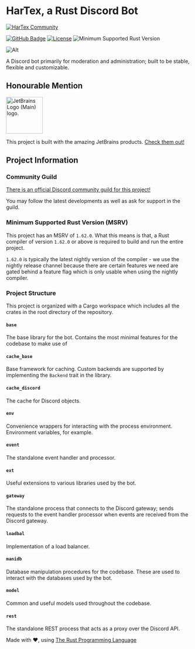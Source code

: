 # HarTex, a Rust Discord Bot

[![HarTex Community](https://img.shields.io/discord/886101109331075103?color=%237289DA&label=HarTex%20Community&logo=discord&style=for-the-badge)](https://discord.gg/Xu8453VBAv)

[![GitHub Badge](https://img.shields.io/badge/github-HarTex-6f42c1.svg?style=for-the-badge&logo=github)](https://github.com/HT-Studios/HarTex-rust-discord-bot)
[![License](https://img.shields.io/github/license/HarTexTeam/HarTex-rust-discord-bot?style=for-the-badge&logo=pastebin)](https://www.apache.org/licenses/LICENSE-2.0.txt)
![Minimum Supported Rust Version](https://img.shields.io/badge/rust-1.62-93450a.svg?style=for-the-badge&logo=rust)

![Alt](https://repobeats.axiom.co/api/embed/19c38ac467e75c4e7bb533031896ac6e299321c6.svg "Repobeats analytics image")

A Discord bot primarily for moderation and administration; built to be stable, flexible and
customizable.

## Honourable Mention

<img src="https://resources.jetbrains.com/storage/products/company/brand/logos/jb_beam.png" alt="JetBrains Logo (Main) logo." width="100">

This project is built with the amazing JetBrains products. [Check them out!](https://www.jetbrains.com/)

## Project Information

### Community Guild

[There is an official Discord community guild for this project!](https://discord.gg/Xu8453VBAv)

You may follow the latest developments as well as ask for support in the guild.

### Minimum Supported Rust Version (MSRV)

This project has an MSRV of `1.62.0`. What this means is that, a Rust compiler of version
`1.62.0` or above is required to build and run the entire project.

`1.62.0` is typically the latest nightly version of the compiler - we use the nightly release
channel because there are certain features we need are gated behind a feature flag which is
only usable when using the nightly compiler.

### Project Structure

This project is organized with a Cargo workspace which includes all the crates in the root
directory of the repository.

#### `base`

The base library for the bot. Contains the most minimal features for the codebase to make use of

#### `cache_base`

Base framework for caching. Custom backends are supported by implementing the `Backend` trait in
the library.

#### `cache_discord`

The cache for Discord objects.

#### `env`

Convenience wrappers for interacting with the process environment. Environment variables, for example.

#### `event`

The standalone event handler and processor.

#### `ext`

Useful extensions to various libraries used by the bot.

#### `gateway`

The standalone process that connects to the Discord gateway; sends requests to the event handler processor
when events are received from the Discord gateway.

#### `loadbal`

Implementation of a load balancer.

#### `manidb`

Database manipulation procedures for the codebase. These are used to interact with the databases used by
the bot.

#### `model`

Common and useful models used throughout the codebase.

#### `rest`

The standalone REST process that acts as a proxy over the Discord API.

Made with :heart:, using [The Rust Programming Language](https://www.rust-lang.org/)
